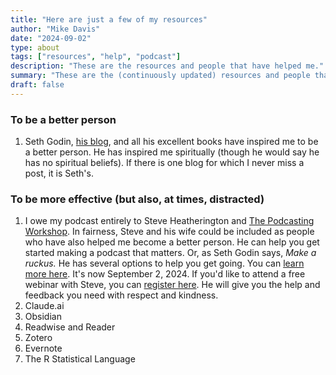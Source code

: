```yaml
---
title: "Here are just a few of my resources"
author: "Mike Davis"
date: "2024-09-02"
type: about
tags: ["resources", "help", "podcast"]
description: "These are the resources and people that have helped me."
summary: "These are the (continuously updated) resources and people that have helped me produce this website, do my podcast, and be a better person."
draft: false
---
```

### To be a better person
1. Seth Godin, [his blog](https://www.sethgodin.com/), and all his excellent books have inspired me to be a better person. He has inspired me spiritually (though he would say he has no spiritual beliefs). If there is one blog for which I never miss a post, it is Seth's. 

### To be more effective (but also, at times, distracted)
1. I owe my podcast entirely to Steve Heatherington and [The Podcasting Workshop](https://thepodcastingworkshop.com/). In fairness, Steve and his wife could be included as people who have also helped me become a better person. He can help you get started making a podcast that matters. Or, as Seth Godin says, *Make a ruckus.* He has several options to help you get going. You can [learn more here](https://thepodcastingworkshop.com/). It's now September 2, 2024. If you'd like to attend a free webinar with Steve, you can [register here](https://clicks.aweber.com/y/ct/?l=TmBlQn&m=isNELl2efufqnTk&b=KiIcni9vU.JD3K8oUD8jOA). He will give you the help and feedback you need with respect and kindness. 
2. Claude.ai
3. Obsidian 
4. Readwise and Reader
5. Zotero 
6. Evernote
7. The R Statistical Language